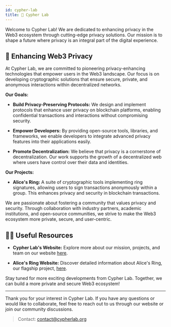 ```yaml
---
id: cypher-lab
title: 🔐 Cypher Lab
---
```


Welcome to Cypher Lab! We are dedicated to enhancing privacy in the Web3 ecosystem through cutting-edge privacy solutions. Our mission is to shape a future where privacy is an integral part of the digital experience.

## 🎯 Enhancing Web3 Privacy

At Cypher Lab, we are committed to pioneering privacy-enhancing technologies that empower users in the Web3 landscape. Our focus is on developing cryptographic solutions that ensure secure, private, and anonymous interactions within decentralized networks.

**Our Goals:**

- **Build Privacy-Preserving Protocols:** We design and implement protocols that enhance user privacy on blockchain platforms, enabling confidential transactions and interactions without compromising security.

- **Empower Developers:** By providing open-source tools, libraries, and frameworks, we enable developers to integrate advanced privacy features into their applications easily.

- **Promote Decentralization:** We believe that privacy is a cornerstone of decentralization. Our work supports the growth of a decentralized web where users have control over their data and identities.

**Our Projects:**

- **Alice's Ring:** A suite of cryptographic tools implementing ring signatures, allowing users to sign transactions anonymously within a group. This enhances privacy and security in blockchain transactions.

We are passionate about fostering a community that values privacy and security. Through collaboration with industry partners, academic institutions, and open-source communities, we strive to make the Web3 ecosystem more private, secure, and user-centric.

## 👩‍💻 Useful Resources

- **Cypher Lab's Website:** Explore more about our mission, projects, and team on our website [here](https://www.cypherlab.org/).

- **Alice's Ring Website:** Discover detailed information about Alice's Ring, our flagship project, [here](https://www.alicesring.com/).


Stay tuned for more exciting developments from Cypher Lab. Together, we can build a more private and secure Web3 ecosystem!

---

Thank you for your interest in Cypher Lab. If you have any questions or would like to collaborate, feel free to reach out to us through our website or join our community discussions.

>Contact: [contact@cypherlab.org](mailto:contact@cypherlab.org)